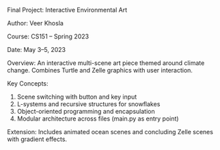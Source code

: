 Final Project: Interactive Environmental Art

Author: Veer Khosla

Course: CS151 – Spring 2023

Date: May 3–5, 2023

Overview:
An interactive multi-scene art piece themed around climate change. Combines Turtle and Zelle graphics with user interaction.

Key Concepts:
1. Scene switching with button and key input
2. L-systems and recursive structures for snowflakes
3. Object-oriented programming and encapsulation
4. Modular architecture across files (main.py as entry point)

Extension:
Includes animated ocean scenes and concluding Zelle scenes with gradient effects.
